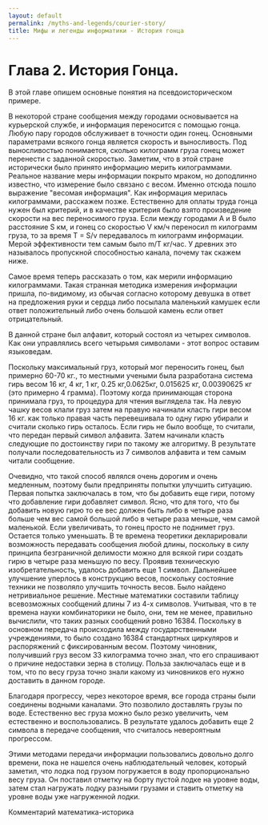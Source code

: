 ```yaml
---
layout: default
permalink: /myths-and-legends/courier-story/
title: Мифы и легенды информатики - История гонца
---
```


# Глава 2. История Гонца.


В этой главе опишем основные понятия на псевдоисторическом примере.

В некоторой стране  сообщения между городами основывается на курьерской службе, и информация переносится с помощью гонца. Любую пару городов обслуживает в точности один гонец. Основными параметрами всякого  гонца  является скорость и выносливость. Под выносливостью понимается, сколько килограмм груза гонец может перенести с заданной скоростью. Заметим, что в этой стране исторически было принято информацию мерить килограммами. Реальное название меры информации покрыто мраком,  но доподлинно известно, что измерение было связано с весом. Именно отсюда пошло выражение "весомая информация".  Как информация мерилась килограммами, расскажем позже.  Естественно для оплаты труда гонца нужен был критерий, и в качестве критерия было взято произведение скорости на вес переносимого груза. Если между городами A и B было расстояние S км, и гонец со скоростью V км/ч переносил m килограмм груза, то за время T = S/v    передавалось m килограмм информации. Мерой эффективности тем самым было m/T кг/час. У древних это называлось пропускной способностью канала,  почему так скажем ниже.

Самое время теперь рассказать о том, как мерили информацию килограммами.
Такая странная методика измерения информации пришла, по-видимому, из обычая согласно которому девушка в ответ на предложения руки и сердца либо посылала маленький камушек если ответ положительный либо очень большой камень если ответ отрицательный.

В данной стране был алфавит,  который состоял из четырех символов. Как они управлялись всего четырьмя символами -  этот вопрос оставим языковедам.

Поскольку максимальный груз, который мог переносить гонец, был примерно  60-70 кг.,
то местными учеными была разработана система гирь весом 16 кг, 4 кг, 1 кг, 0.25 кг,0.0625кг, 0.015625 кг, 0.00390625  кг (это примерно 4 грамма). Поэтому когда принимающая сторона принимала груз, то  процедура для чтения выглядела так. На левую чашку весов клали груз затем на правую начинали класть гири весом 16 кг.  как только  правая часть перевешивала то одну гирю убирали и считали сколько гирь осталось. Если гирь не было вообще, то считали, что передан первый символ алфавита. Затем начинали класть следующие по достоинству гири по такому же алгоритму. В результате получали последовательность из 7 символов алфавита и тем самым читали сообщение.

Очевидно, что такой способ являлся очень дорогим и очень медленным, поэтому были предприняты попытки улучшить ситуацию. Первая попытка заключалась в том, что бы добавить  еще гири, потому что добавление гири добавляет символ. Ясно,  что для того, что бы добавить новую гирю то  ее вес должен быть либо в четыре раза больше чем вес самой большой либо в четыре раза меньше, чем самой маленькой. Если увеличивать, то  гонец просто не поднимет груз. Остается только уменьшать. В те времена теоретики декларировали   возможность  передавать сообщения любой длины, поскольку в силу принципа безграничной делимости можно для всякой гири создать гирю в четыре раза меньшую по весу. Проявив техническую изобретательность, удалось добавить еще 1 символ. Дальнейшее улучшение уперлось в  конструкцию весов,  поскольку состояние техники  не позволяло улучшить точность весов. Было найдено нетривиальное решение. Местные математики составили таблицу всевозможных сообщений  длины 7 из 4-х символов. Учитывая, что в те времена науки комбинаторики не было, они, тем не менее, правильно вычислили, что таких разных сообщений ровно 16384. Поскольку  в основном передача происходила между государственными учреждениями, то было создано  16384 стандартных циркуляров и распоряжений с  фиксированным весом. Поэтому чиновник, получивший груз весом 33 килограмма точно знал, что его спрашивают о причине недоставки зерна в столицу. Польза заключалась еще и в том, что по весу груза точно знали какому из чиновников его нужно доставить в данном городе.

Благодаря прогрессу, через некоторое время, все города  страны были соединены водными каналами. Это позволило доставлять грузы по воде. Естественно вес груза можно было резко увеличить, чем естественно и воспользовались. В результате удалось добавить еще 2 символа в передаче сообщения, что считалось невероятным прогрессом.

Этими методами передачи  информации пользовались довольно долго времени, пока не нашелся очень наблюдательный человек, который заметил, что лодка под грузом погружается в воду  пропорционально весу груза. Он  поставил отметку на борту пустой лодке  на уровне воды, затем стал нагружать лодку разными грузами и ставить отметку на уровне воды уже нагруженной лодки.

Комментарий математика-историка


